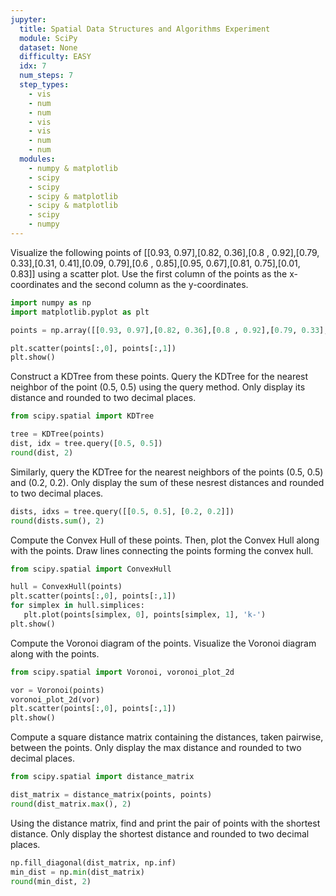 ```yaml
---
jupyter:
  title: Spatial Data Structures and Algorithms Experiment
  module: SciPy
  dataset: None
  difficulty: EASY
  idx: 7
  num_steps: 7
  step_types:
    - vis
    - num
    - num
    - vis
    - vis
    - num
    - num
  modules: 
    - numpy & matplotlib
    - scipy
    - scipy
    - scipy & matplotlib
    - scipy & matplotlib
    - scipy
    - numpy
---
```


Visualize the following points of [[0.93, 0.97],[0.82, 0.36],[0.8 , 0.92],[0.79, 0.33],[0.31, 0.41],[0.09, 0.79],[0.6 , 0.85],[0.95, 0.67],[0.81, 0.75],[0.01, 0.83]] using a scatter plot. Use the first column of the points as the x-coordinates and the second column as the y-coordinates.
```python
import numpy as np
import matplotlib.pyplot as plt

points = np.array([[0.93, 0.97],[0.82, 0.36],[0.8 , 0.92],[0.79, 0.33],[0.31, 0.41],[0.09, 0.79],[0.6 , 0.85],[0.95, 0.67],[0.81, 0.75],[0.01, 0.83]])

plt.scatter(points[:,0], points[:,1])
plt.show()
```

Construct a KDTree from these points. Query the KDTree for the nearest neighbor of the point (0.5, 0.5) using the query method. Only display its distance and rounded to two decimal places.
```python
from scipy.spatial import KDTree

tree = KDTree(points)
dist, idx = tree.query([0.5, 0.5])
round(dist, 2)
```

Similarly, query the KDTree for the nearest neighbors of the points (0.5, 0.5) and (0.2, 0.2). Only display the sum of these nesrest distances and rounded to two decimal places.
```python
dists, idxs = tree.query([[0.5, 0.5], [0.2, 0.2]])
round(dists.sum(), 2)
```

Compute the Convex Hull of these points. Then, plot the Convex Hull along with the points. Draw lines connecting the points forming the convex hull.
```python
from scipy.spatial import ConvexHull

hull = ConvexHull(points)
plt.scatter(points[:,0], points[:,1])
for simplex in hull.simplices:
   plt.plot(points[simplex, 0], points[simplex, 1], 'k-')
plt.show()
```

Compute the Voronoi diagram of the points. Visualize the Voronoi diagram along with the points.
```python
from scipy.spatial import Voronoi, voronoi_plot_2d

vor = Voronoi(points)
voronoi_plot_2d(vor)
plt.scatter(points[:,0], points[:,1])
plt.show()
```

Compute a square distance matrix containing the distances, taken pairwise, between the points. Only display the max distance and rounded to two decimal places.
```python
from scipy.spatial import distance_matrix

dist_matrix = distance_matrix(points, points)
round(dist_matrix.max(), 2)
```

Using the distance matrix, find and print the pair of points with the shortest distance. Only display the shortest distance and rounded to two decimal places.
```python
np.fill_diagonal(dist_matrix, np.inf)
min_dist = np.min(dist_matrix)
round(min_dist, 2)
```